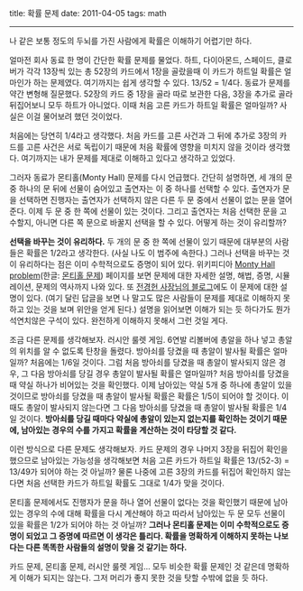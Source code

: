 title: 확률 문제
date: 2011-04-05
tags: math

---

나 같은 보통 정도의 두뇌를 가진 사람에게 확률은 이해하기 어렵기만 하다.

얼마전 회사 동료 한 명이 간단한 확률 문제를 물었다. 하트, 다이아몬드, 스페이드, 클로버가 각각 13장씩 있는 총 52장의 카드에서 1장을 골랐을때 이 카드가 하트일 확률은 얼마인가 하는 문제였다. 여기까지는 쉽게 생각할 수 있다. 13/52 = 1/4다. 동료가 문제를 약간 변형해 질문했다. 52장의 카드 중 1장을 골라 따로 보관한 다음, 3장을 추가로 골라 뒤집어보니 모두 하트가 아니었다. 이때 처음 고른 카드가 하트일 확률은 얼마일까?<!--more--> 사실은 이걸 물어보려 했던 것이었다.

처음에는 당연히 1/4라고 생각했다. 처음 카드를 고른 사건과 그 뒤에 추가로 3장의 카드를 고른 사건은 서로 독립이기 때문에 처음 확률에 영향을 미치지 않을 것이라 생각했다. 여기까지는 내가 문제를 제대로 이해하고 있다고 생각하고 있었다.

그러자 동료가 몬티홀(Monty Hall) 문제를 다시 언급했다. 간단히 설명하면, 세 개의 문 중 하나의 문 뒤에 선물이 숨어있고 출연자는 이 중 하나를 선택할 수 있다. 출연자가 문을 선택하면 진행자는 출연자가 선택하지 않은 다른 두 문 중에서 선물이 없는 문을 열어준다. 이제 두 문 중 한 쪽에 선물이 있는 것이다. 그리고 출연자는 처음 선택한 문을 고수할지, 아니면 다른 쪽 문으로 바꿀지 선택을 할 수 있다. 어떻게 하는 것이 유리할까?

**선택을 바꾸는 것이 유리하다.** 두 개의 문 중 한 쪽에 선물이 있기 때문에 대부분의 사람들은 확률은 1/2라고 생각한다. (사실 나도 이 범주에 속한다.) 그러나 선택을 바꾸는 것이 유리하다는 점은 이미 수학적으로도 증명이 되어 있다. 위키피디아 [Monty Hall problem](http://en.wikipedia.org/wiki/Monty_Hall_problem)(한글: [몬티홀 문제](http://ko.wikipedia.org/wiki/%EB%AA%AC%ED%8B%B0_%ED%99%80_%EB%AC%B8%EC%A0%9C)) 페이지를 보면 문제에 대한 자세한 설명, 해법, 증명, 시뮬레이션, 문제의 역사까지 나와 있다. 또 [전경헌 사장님의 블로그](http://allenjeon.tistory.com/346)에도 이 문제에 대한 설명이 있다. (여기 달린 답글을 보면 나 말고도 많은 사람들이 문제를 제대로 이해하지 못하고 있는 것을 보며 위안을 얻게 된다.) 설명을 읽어보면 이해가 되는 듯 하다가도 뭔가 석연치않은 구석이 있다. 완전하게 이해하지 못해서 그런 것일 게다.

조금 다른 문제를 생각해보자. 러시안 룰렛 게임. 6연발 리볼버에 총알을 하나 넣고 총알의 위치를 알 수 없도록 탄창을 돌렸다. 방아쇠를 당겼을 때 총알이 발사될 확률은 얼마일까? 처음에는 1/6일 것이다. 그럼 처음 방아쇠를 당겼을 때 총알이 발사되지 않은 경우, 그 다음 방아쇠를 당길 경우 총알이 발사될 확률은 얼마일까? 처음 방아쇠를 당겼을 때 약실 하나가 비어있는 것을 확인했다. 이제 남아있는 약실 5개 중 하나에 총알이 있을 것이므로 방아쇠를 당겼을 때 총알이 발사될 확률은 확률은 1/5이 되어야 할 것이다. 이때도 총알이 발사되지 않는다면 그 다음 방아쇠를 당겼을 때 총알이 발사될 확률은 1/4일 것이다. **방아쇠를 당길 때마다 약실에 총알이 있는지 없는지를 확인하는 것이기 때문에, 남아있는 경우의 수를 가지고 확률을 계산하는 것이 타당할 것 같다.**

이런 방식으로 다른 문제도 생각해보자. 카드 문제의 경우 나머지 3장을 뒤집어 확인을 했으므로 남아있는 가능성을 생각해보면 처음 고른 카드가 하트일 확률은 13/(52-3) = 13/49가 되어야 하는 것 아닐까? 물론 나중에 고른 3장의 카드를 뒤집어 확인하지 않는다면 처음 선택한 카드가 하트일 확률도 그대로 1/4가 맞을 것이다.

몬티홀 문제에서도 진행자가 문을 하나 열어 선물이 없다는 것을 확인했기 때문에 남아있는 경우의 수에 대해 확률을 다시 계산해야 하고 따라서 남아있는 두 문 모두 선물이 있을 확률은 1/2가 되어야 하는 것 아닐까? **그러나 몬티홀 문제는 이미 수학적으로도 증명이 되었고 그 증명에 따르면 이 생각은 틀리다. 확률을 명확하게 이해하지 못하는 나보다는 다른 똑똑한 사람들의 설명이 맞을 것 같기는 하다.**

카드 문제, 몬티홀 문제, 러시안 룰렛 게임... 모두 비슷한 확률 문제인 것 같은데 명확하게 이해가 되지는 않는다. 그저 머리가 좋지 못한 것을 탓할 수밖에 없을 듯 하다.
